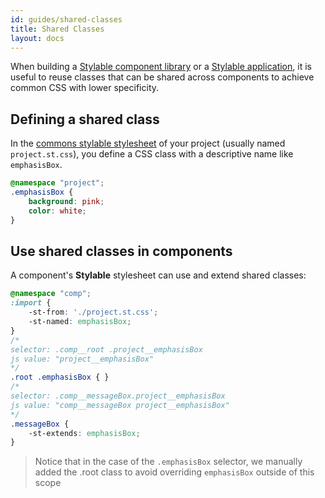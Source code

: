 ```yaml
---
id: guides/shared-classes
title: Shared Classes
layout: docs
---
```


When building a [Stylable component library](./stylable-component-library.md) or a [Stylable application](./stylable-application.md), it is useful to reuse classes that can be shared across components to achieve common CSS with lower specificity.

## Defining a shared class

In the [commons stylable stylesheet](./project-commons.md) of your project (usually named `project.st.css`), you define a CSS class with a descriptive name like `emphasisBox`.

```css
@namespace "project";
.emphasisBox {
    background: pink;
    color: white;
}
```

## Use shared classes in components

A component's **Stylable** stylesheet can use and extend shared classes:

```css
@namespace "comp";
:import {
    -st-from: './project.st.css';
    -st-named: emphasisBox;
}
/*
selector: .comp__root .project__emphasisBox
js value: "project__emphasisBox"
*/
.root .emphasisBox { }
/*
selector: .comp__messageBox.project__emphasisBox
js value: "comp__messageBox project__emphasisBox"
*/
.messageBox {
    -st-extends: emphasisBox;
}
```

> Notice that in the case of the `.emphasisBox` selector, we manually added the .root class to avoid overriding `emphasisBox` outside of this scope